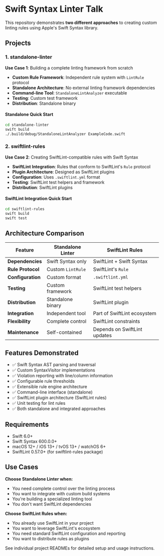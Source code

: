 # Swift Syntax Linter Talk

This repository demonstrates **two different approaches** to creating custom linting rules using Apple's Swift Syntax library.

## Projects

### 1. standalone-linter

**Use Case 1**: Building a complete linting framework from scratch

- **Custom Rule Framework**: Independent rule system with `LintRule` protocol
- **Standalone Architecture**: No external linting framework dependencies  
- **Command-line Tool**: `StandaloneLintAnalyzer` executable
- **Testing**: Custom test framework
- **Distribution**: Standalone binary

#### Standalone Quick Start

```bash
cd standalone-linter
swift build
./.build/debug/StandaloneLintAnalyzer ExampleCode.swift
```

### 2. swiftlint-rules

**Use Case 2**: Creating SwiftLint-compatible rules with Swift Syntax

- **SwiftLint Integration**: Rules that conform to SwiftLint's `Rule` protocol
- **Plugin Architecture**: Designed as SwiftLint plugins
- **Configuration**: Uses `.swiftlint.yml` format
- **Testing**: SwiftLint test helpers and framework
- **Distribution**: SwiftLint plugins

#### SwiftLint Integration Quick Start

```bash
cd swiftlint-rules
swift build
swift test
```

## Architecture Comparison

| Feature | Standalone Linter | SwiftLint Rules |
|---------|-------------------|-----------------|
| **Dependencies** | Swift Syntax only | SwiftLint + Swift Syntax |
| **Rule Protocol** | Custom `LintRule` | SwiftLint's `Rule` |
| **Configuration** | Custom format | `.swiftlint.yml` |
| **Testing** | Custom framework | SwiftLint test helpers |
| **Distribution** | Standalone binary | SwiftLint plugin |
| **Integration** | Independent tool | Part of SwiftLint ecosystem |
| **Flexibility** | Complete control | SwiftLint constraints |
| **Maintenance** | Self-contained | Depends on SwiftLint updates |

## Features Demonstrated

- ✅ Swift Syntax AST parsing and traversal
- ✅ Custom SyntaxVisitor implementations  
- ✅ Violation reporting with line/column information
- ✅ Configurable rule thresholds
- ✅ Extensible rule engine architecture
- ✅ Command-line interface (standalone)
- ✅ SwiftLint plugin architecture (SwiftLint rules)
- ✅ Unit testing for lint rules
- ✅ Both standalone and integrated approaches

## Requirements

- Swift 6.0+
- Swift Syntax 600.0.0+
- macOS 12+ / iOS 13+ / tvOS 13+ / watchOS 6+
- SwiftLint 0.57.0+ (for swiftlint-rules package)

## Use Cases

**Choose Standalone Linter when:**

- You need complete control over the linting process
- You want to integrate with custom build systems
- You're building a specialized linting tool
- You don't want SwiftLint dependencies

**Choose SwiftLint Rules when:**

- You already use SwiftLint in your project
- You want to leverage SwiftLint's ecosystem
- You need standard SwiftLint configuration and reporting
- You want to distribute rules as plugins

See individual project READMEs for detailed setup and usage instructions.
